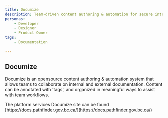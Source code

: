 ```yaml
---
title: Documize
description: Team-driven content authoring & automation for secure internal and external documentation.
personas: 
	- Developer
    - Designer
    - Product Owner
tags:
	- Documentation

---
```

## Documize

Documize is an opensource content authoring & automation system that allows teams to collaborate on internal and external documentation. Content can be annotated with 'tags', and organized in meaningful ways to assist with team workflows. 

The platform services Documize site can be found [https://docs.pathfinder.gov.bc.ca/](https://docs.pathfinder.gov.bc.ca/)
  

